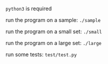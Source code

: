 `python3` is required

run the program on a sample: `./sample`

run the program on a small set: `./small`

run the program on a large set: `./large`

run some tests: `test/test.py`
